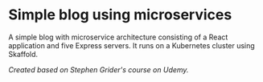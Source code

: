 # Simple blog using microservices
A simple blog with microservice architecture consisting of a React application and five Express servers. It runs on a Kubernetes cluster using Skaffold.

_Created based on Stephen Grider's course on Udemy._
